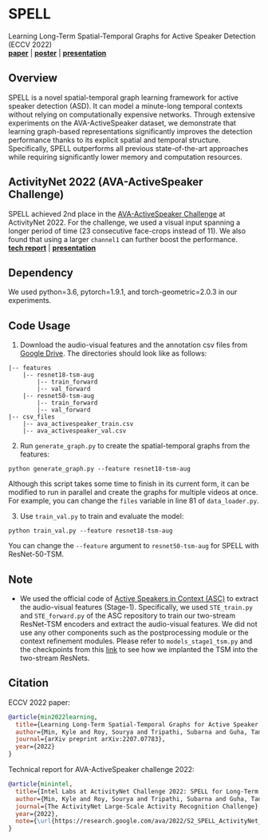 # SPELL
Learning Long-Term Spatial-Temporal Graphs for Active Speaker Detection (ECCV 2022)\
[**paper**](https://arxiv.org/abs/2207.07783) | [**poster**](https://drive.google.com/file/d/1q4ds3p1X7mfdpvROMYrBChrt2Zr55sfx/view?usp=sharing) | [**presentation**](https://youtu.be/wqb3crJ47KM)

## Overview
SPELL is a novel spatial-temporal graph learning framework for active speaker detection (ASD). It can model a minute-long temporal contexts without relying on computationally expensive networks. Through extensive experiments on the AVA-ActiveSpeaker dataset, we demonstrate that learning graph-based representations significantly improves the detection performance thanks to its explicit spatial and temporal structure. Specifically, SPELL outperforms all previous state-of-the-art approaches while requiring significantly lower memory and computation resources.

## ActivityNet 2022 (AVA-ActiveSpeaker Challenge)
SPELL achieved 2nd place in the [AVA-ActiveSpeaker Challenge](https://research.google.com/ava/challenge.html) at ActivityNet 2022. For the challenge, we used a visual input spanning a longer period of time (23 consecutive face-crops instead of 11). We also found that using a larger `channel1` can further boost the performance.\
[**tech report**](https://static.googleusercontent.com/media/research.google.com/en//ava/2022/S2_SPELL_ActivityNet_Challenge_2022.pdf) | [**presentation**](https://youtu.be/WCOOxsY0z34)

## Dependency
We used python=3.6, pytorch=1.9.1, and torch-geometric=2.0.3 in our experiments.

## Code Usage
1) Download the audio-visual features and the annotation csv files from [Google Drive](https://drive.google.com/drive/folders/1fYALbElvIKjqeS8uGTHSeqtOhA6FXuRi?usp=sharing). The directories should look like as follows:
```
|-- features
    |-- resnet18-tsm-aug
        |-- train_forward
        |-- val_forward
    |-- resnet50-tsm-aug
        |-- train_forward
        |-- val_forward
|-- csv_files
    |-- ava_activespeaker_train.csv
    |-- ava_activespeaker_val.csv
```

2) Run `generate_graph.py` to create the spatial-temporal graphs from the features:
```
python generate_graph.py --feature resnet18-tsm-aug
```
Although this script takes some time to finish in its current form, it can be modified to run in parallel and create the graphs for multiple videos at once. For example, you can change the `files` variable in line 81 of `data_loader.py`.

3) Use `train_val.py` to train and evaluate the model:
```
python train_val.py --feature resnet18-tsm-aug
```
You can change the `--feature` argument to `resnet50-tsm-aug` for SPELL with ResNet-50-TSM.

## Note
- We used the official code of [Active Speakers in Context (ASC)](https://github.com/fuankarion/active-speakers-context) to extract the audio-visual features (Stage-1). Specifically, we used `STE_train.py` and `STE_forward.py` of the ASC repository to train our two-stream ResNet-TSM encoders and extract the audio-visual features. We did not use any other components such as the postprocessing module or the context refinement modules. Please refer to `models_stage1_tsm.py` and the checkpoints from this [link](https://drive.google.com/drive/folders/1oom1XLVv8yAR8TVEmepsQ9Yp0E0SIAXM?usp=sharing) to see how we implanted the TSM into the two-stream ResNets.

## Citation
ECCV 2022 paper:
```bibtex
@article{min2022learning,
  title={Learning Long-Term Spatial-Temporal Graphs for Active Speaker Detection},
  author={Min, Kyle and Roy, Sourya and Tripathi, Subarna and Guha, Tanaya and Majumdar, Somdeb},
  journal={arXiv preprint arXiv:2207.07783},
  year={2022}
}
```

Technical report for AVA-ActiveSpeaker challenge 2022:
```bibtex
@article{minintel,
  title={Intel Labs at ActivityNet Challenge 2022: SPELL for Long-Term Active Speaker Detection},
  author={Min, Kyle and Roy, Sourya and Tripathi, Subarna and Guha, Tanaya and Majumdar, Somdeb},
  journal={The ActivityNet Large-Scale Activity Recognition Challenge},
  year={2022},
  note={\url{https://research.google.com/ava/2022/S2_SPELL_ActivityNet_Challenge_2022.pdf}}
}
```
